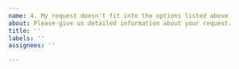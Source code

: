 ```yaml
---
name: 4. My request doesn't fit into the options listed above
about: Please give us detailed information about your request.
title: ''
labels: ''
assignees: ''

---
```



